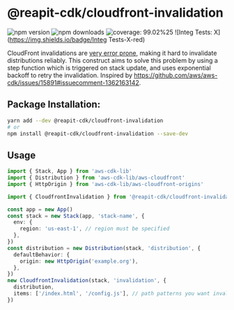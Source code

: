 # @reapit-cdk/cloudfront-invalidation


![npm version](https://img.shields.io/npm/v/@reapit-cdk/cloudfront-invalidation) ![npm downloads](https://img.shields.io/npm/dm/@reapit-cdk/cloudfront-invalidation) ![coverage: 99.02%25](https://img.shields.io/badge/coverage-99.02%25-green) ![Integ Tests: X](https://img.shields.io/badge/Integ Tests-X-red)

CloudFront invalidations are [very error prone](https://github.com/aws/aws-cdk/issues/15891#issuecomment-966456154), making it hard to invalidate distributions reliably. This construct aims to solve this problem by using a step function which is triggered on stack update, and uses exponential backoff to retry the invalidation. Inspired by https://github.com/aws/aws-cdk/issues/15891#issuecomment-1362163142.

## Package Installation:

```sh
yarn add --dev @reapit-cdk/cloudfront-invalidation
# or
npm install @reapit-cdk/cloudfront-invalidation --save-dev
```

## Usage
```ts
import { Stack, App } from 'aws-cdk-lib'
import { Distribution } from 'aws-cdk-lib/aws-cloudfront'
import { HttpOrigin } from 'aws-cdk-lib/aws-cloudfront-origins'

import { CloudfrontInvalidation } from '@reapit-cdk/cloudfront-invalidation'

const app = new App()
const stack = new Stack(app, 'stack-name', {
  env: {
    region: 'us-east-1', // region must be specified
  },
})
const distribution = new Distribution(stack, 'distribution', {
  defaultBehavior: {
    origin: new HttpOrigin('example.org'),
  },
})
new CloudfrontInvalidation(stack, 'invalidation', {
  distribution,
  items: ['/index.html', '/config.js'], // path patterns you want invalidated
})

```